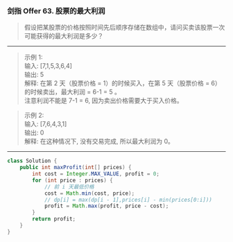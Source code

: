### 剑指 Offer 63. 股票的最大利润

>假设把某股票的价格按照时间先后顺序存储在数组中，请问买卖该股票一次可能获得的最大利润是多少？
***
>示例 1:  
>输入: [7,1,5,3,6,4]  
>输出: 5  
>解释: 在第 2 天（股票价格 = 1）的时候买入，在第 5 天（股票价格 = 6）的时候卖出，最大利润 = 6-1 = 5 。  
>     注意利润不能是 7-1 = 6, 因为卖出价格需要大于买入价格。  

>示例 2:  
>输入: [7,6,4,3,1]  
>输出: 0  
>解释: 在这种情况下, 没有交易完成, 所以最大利润为 0。  
***
```java
class Solution {
    public int maxProfit(int[] prices) {
        int cost = Integer.MAX_VALUE, profit = 0;
        for (int price : prices) {
            // 前 i 天最低价格
            cost = Math.min(cost, price);
            // dp[i] = max(dp[i - 1],prices[i] - min(prices[0:i]))
            profit = Math.max(profit, price - cost);
        }
        return profit;
    }
}
```